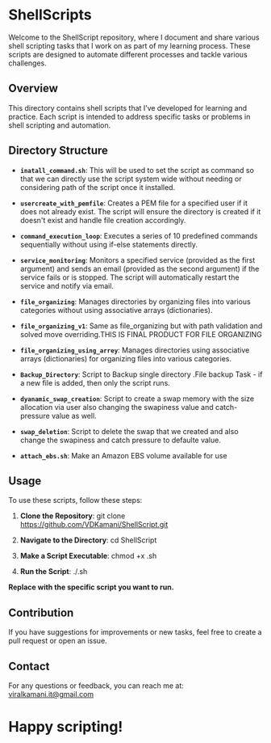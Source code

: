 # ShellScripts

Welcome to the ShellScript repository, where I document and share various shell scripting tasks that I work on as part of my learning process. These scripts are designed to automate different processes and tackle various challenges.

## Overview

This directory contains shell scripts that I’ve developed for learning and practice. Each script is intended to address specific tasks or problems in shell scripting and automation.

## Directory Structure

- **`inatall_command.sh`**: This will be used to set the script as command so that we can directly use the script system wide without needing or considering path of the script once it installed.

- **`usercreate_with_pemfile`**: Creates a PEM file for a specified user if it does not already exist. The script will ensure the directory is created if it doesn't exist and handle file creation accordingly.
  
- **`command_execution_loop`**: Executes a series of 10 predefined commands sequentially without using if-else statements directly.
  
- **`service_monitoring`**: Monitors a specified service (provided as the first argument) and sends an email (provided as the second argument) if the service fails or is stopped. The script will automatically restart the service and notify via email.
  
- **`file_organizing`**: Manages directories by organizing files into various categories without using associative arrays (dictionaries).

- **`file_organizing_v1`**: Same as file_organizing but with path validation and solved move overriding.THIS IS FINAL PRODUCT FOR FILE ORGANIZING
  
- **`file_organizing_using_arrey`**: Manages directories using associative arrays (dictionaries) for organizing files into various categories.

- **`Backup_Directory`**: Script to Backup single directory .File backup Task - if a new file is added, then only the script runs.

- **`dyanamic_swap_creation`**: Script to create a swap memory with the size allocation via user also changing the swapiness value and catch-pressure value as well.

- **`swap_deletion`**: Script to delete the swap that we created and also change the swapiness and catch pressure to defaulte value.

- **`attach_ebs.sh`**: Make an Amazon EBS volume available for use

## Usage

To use these scripts, follow these steps:

1. **Clone the Repository**:
   git clone https://github.com/VDKamani/ShellScript.git

2. **Navigate to the Directory**:
   cd ShellScript

3. **Make a Script Executable**:
   chmod +x <script-name>.sh

4. **Run the Script**:
   ./<script-name>.sh

**Replace <script-name> with the specific script you want to run.**

## Contribution

If you have suggestions for improvements or new tasks, feel free to create a pull request or open an issue.

## Contact

For any questions or feedback, you can reach me at: viralkamani.it@gmail.com

# Happy scripting!
